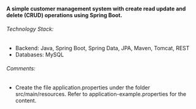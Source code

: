 #### A simple customer management system with create read update and delete (CRUD) operations using Spring Boot.

###### Technology Stack:
- Backend: Java, Spring Boot, Spring Data, JPA, Maven, Tomcat, REST
- Databases: MySQL

###### Comments:
- Create the file application.properties under the folder src/main/resources. Refer to application-example.properties for the content.
